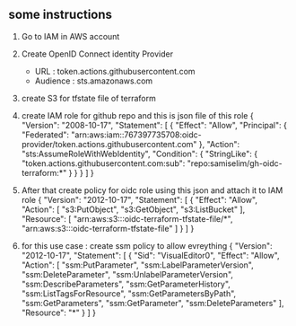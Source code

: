 ## some instructions
1) Go to IAM in AWS account 
2) Create OpenID Connect identity Provider 
   * URL       : token.actions.githubusercontent.com
   * Audience  : sts.amazonaws.com
3) create S3 for tfstate file of terraform
4) create IAM role for github repo and this is json file of this role 
    {
        "Version": "2008-10-17",
        "Statement": [
            {
                "Effect": "Allow",
                "Principal": {
                    "Federated": "arn:aws:iam::767397735708:oidc-provider/token.actions.githubusercontent.com"
                },
                "Action": "sts:AssumeRoleWithWebIdentity",
                "Condition": {
                    "StringLike": {
                        "token.actions.githubusercontent.com:sub": "repo:samiselim/gh-oidc-terraform:*"
                    }
                }
            }
        ]
    }
5) After that create policy for oidc role using this json and attach it to IAM role 
   {
    "Version": "2012-10-17",
    "Statement": [
        {
            "Effect": "Allow",
            "Action": [
                "s3:PutObject",
                "s3:GetObject",
                "s3:ListBucket"
            ],
            "Resource": [
                "arn:aws:s3:::oidc-terraform-tfstate-file/*",
                "arn:aws:s3:::oidc-terraform-tfstate-file"
            ]
        }
    ]
}

6) for this use case : create ssm policy to allow evreything 
    {
    "Version": "2012-10-17",
    "Statement": [
        {
            "Sid": "VisualEditor0",
            "Effect": "Allow",
            "Action": [
                "ssm:PutParameter",
                "ssm:LabelParameterVersion",
                "ssm:DeleteParameter",
                "ssm:UnlabelParameterVersion",
                "ssm:DescribeParameters",
                "ssm:GetParameterHistory",
                "ssm:ListTagsForResource",
                "ssm:GetParametersByPath",
                "ssm:GetParameters",
                "ssm:GetParameter",
                "ssm:DeleteParameters"
            ],
            "Resource": "*"
        }
    ]
}


    